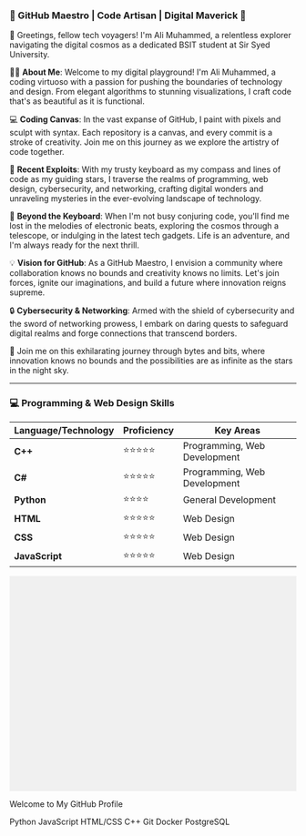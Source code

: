 ### 🌟 GitHub Maestro | Code Artisan | Digital Maverick 🚀

👋 Greetings, fellow tech voyagers! I'm Ali Muhammed, a relentless explorer navigating the digital cosmos as a dedicated BSIT student at Sir Syed University.

👨‍💻 **About Me**: Welcome to my digital playground! I'm Ali Muhammed, a coding virtuoso with a passion for pushing the boundaries of technology and design. From elegant algorithms to stunning visualizations, I craft code that's as beautiful as it is functional.

💻 **Coding Canvas**: In the vast expanse of GitHub, I paint with pixels and sculpt with syntax. Each repository is a canvas, and every commit is a stroke of creativity. Join me on this journey as we explore the artistry of code together.

🚀 **Recent Exploits**: With my trusty keyboard as my compass and lines of code as my guiding stars, I traverse the realms of programming, web design, cybersecurity, and networking, crafting digital wonders and unraveling mysteries in the ever-evolving landscape of technology.

🌌 **Beyond the Keyboard**: When I'm not busy conjuring code, you'll find me lost in the melodies of electronic beats, exploring the cosmos through a telescope, or indulging in the latest tech gadgets. Life is an adventure, and I'm always ready for the next thrill.

💡 **Vision for GitHub**: As a GitHub Maestro, I envision a community where collaboration knows no bounds and creativity knows no limits. Let's join forces, ignite our imaginations, and build a future where innovation reigns supreme.

🔒 **Cybersecurity & Networking**: Armed with the shield of cybersecurity and the sword of networking prowess, I embark on daring quests to safeguard digital realms and forge connections that transcend borders.

🌟 Join me on this exhilarating journey through bytes and bits, where innovation knows no bounds and the possibilities are as infinite as the stars in the night sky.

---

### 💻 **Programming & Web Design Skills**

| **Language/Technology**     | **Proficiency**      | **Key Areas**                 |
|-----------------------------|----------------------|---------------------------|
| **C++**                     | ⭐⭐⭐⭐⭐               | Programming, Web Development |
| **C#**                      | ⭐⭐⭐⭐⭐               | Programming, Web Development |
| **Python**                  | ⭐⭐⭐⭐                | General Development        |
| **HTML**                    | ⭐⭐⭐⭐⭐               | Web Design                 |
| **CSS**                     | ⭐⭐⭐⭐⭐               | Web Design                 |
| **JavaScript**              | ⭐⭐⭐⭐⭐               | Web Design                 |



<svg viewBox="0 0 800 600" xmlns="http://www.w3.org/2000/svg">

  <!-- Background -->
  <rect x="0" y="0" width="800" height="600" fill="#f0f0f0" />

  <!-- Text - GitHub Description -->
  <text x="50" y="50" font-size="24" font-weight="bold">Welcome to My GitHub Profile</text>

  <!-- Animated Skills Bars - Example (Modify as per your actual skills) -->
  <!-- Skill: Python -->
  <rect x="50" y="100" width="0" height="30" fill="#1f77b4">
    <animate attributeName="width" from="0" to="300" dur="2s" fill="freeze" />
  </rect>
  <text x="360" y="122" font-size="16" fill="#1f77b4">Python</text>

  <!-- Skill: JavaScript -->
  <rect x="50" y="150" width="0" height="30" fill="#ff7f0e">
    <animate attributeName="width" from="0" to="250" dur="2s" fill="freeze" begin="1s" />
  </rect>
  <text x="310" y="172" font-size="16" fill="#ff7f0e">JavaScript</text>

  <!-- Skill: HTML/CSS -->
  <rect x="50" y="200" width="0" height="30" fill="#2ca02c">
    <animate attributeName="width" from="0" to="280" dur="2s" fill="freeze" begin="2s" />
  </rect>
  <text x="340" y="222" font-size="16" fill="#2ca02c">HTML/CSS</text>

  <!-- Skill: C++ -->
  <rect x="50" y="250" width="0" height="30" fill="#d62728">
    <animate attributeName="width" from="0" to="200" dur="2s" fill="freeze" begin="3s" />
  </rect>
  <text x="260" y="272" font-size="16" fill="#d62728">C++</text>

  <!-- Skill: Git -->
  <rect x="50" y="300" width="0" height="30" fill="#9467bd">
    <animate attributeName="width" from="0" to="150" dur="2s" fill="freeze" begin="4s" />
  </rect>
  <text x="210" y="322" font-size="16" fill="#9467bd">Git</text>

  <!-- Skill: Docker -->
  <rect x="50" y="350" width="0" height="30" fill="#8c564b">
    <animate attributeName="width" from="0" to="180" dur="2s" fill="freeze" begin="5s" />
  </rect>
  <text x="240" y="372" font-size="16" fill="#8c564b">Docker</text>

  <!-- Skill: PostgreSQL -->
  <rect x="50" y="400" width="0" height="30" fill="#e377c2">
    <animate attributeName="width" from="0" to="220" dur="2s" fill="freeze" begin="6s" />
  </rect>
  <text x="280" y="422" font-size="16" fill="#e377c2">PostgreSQL</text>

</svg>









